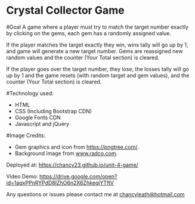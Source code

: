 # Crystal Collector Game

#Goal
A game where a player must try to match the target number exactly by clicking on the gems, each gem has a randomly assigned value.

If the player matches the target exactly they win, wins tally will go up by 1, and game will generate a new target number. Gems are reassigned new random values and the counter (Your Total section) is cleared.

If the player goes over the target number, they lose, the losses tally will go up by 1 and the game resets (with random target and gem values), and the counter (Your Total section) is cleared.

#Technology used:
  - HTML  
  - CSS (Including Bootstrap CDN)
  - Google Fonts CDN
  - Javascript and jQuery

#Image Credits:
  - Gem graphics and icon from https://pngtree.com/.
  - Background image from www.radco.com.

Deployed at: https://chancy23.github.io/unit-4-game/

Video Demo: https://drive.google.com/open?id=1aqxPPnRYPdD8IZhO6n2X6ZhkeqiYTftV

Any questions or issues please contact me at chancyleath@hotmail.com